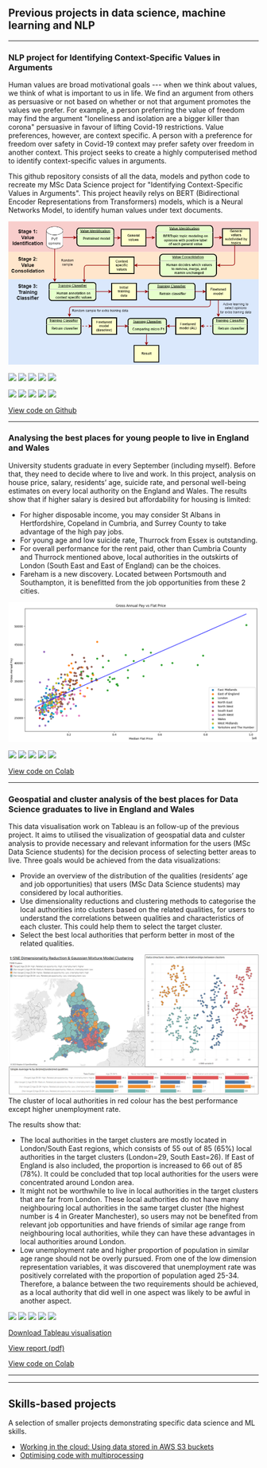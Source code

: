 ## Previous projects in data science, machine learning and NLP

---

### NLP project for Identifying Context-Specific Values in Arguments

Human values are broad motivational goals --- when we think about values, we think of what is important to us in life. We find an argument from others as persuasive or not based on whether or not that argument promotes the values we prefer. For example, a person preferring the value of freedom may find the argument "loneliness and isolation are a bigger killer than corona" persuasive in favour of lifting Covid-19 restrictions. Value preferences, however, are context specific. A person with a preference for freedom over safety in Covid-19 context may prefer safety over freedom in another context. This project seeks to create a highly computerised method to identify context-specific values in arguments.

This github repository consists of all the data, models and python code to recreate my MSc Data Science project for "Identifying Context-Specific Values in Arguments". This project heavily relys on BERT (Bidirectional Encoder Representations from Transformers) models, which is a Neural Networks Model, to identify human values under text documents.

<img src="images/New plan3.drawio.png?raw=true" />

![](https://img.shields.io/badge/Python-white?logo=Python) ![](https://img.shields.io/badge/Jupyter-white?logo=Jupyter) ![](https://img.shields.io/badge/pandas-white?logo=pandas) ![](https://img.shields.io/badge/PyTorch-white?logo=pytorch) ![](https://img.shields.io/badge/HuggingFace_Transformers-white?logo=huggingface)



![](https://img.shields.io/badge/Python-white?logo=Python) ![](https://img.shields.io/badge/Jupyter-white?logo=Jupyter) ![](https://img.shields.io/badge/PyTorch-white?logo=pytorch) ![](https://img.shields.io/badge/Twitter-white?logo=Twitter) ![](https://img.shields.io/badge/HuggingFace_Transformers-white?logo=huggingface)

[View code on Github](https://github.com/timwsh/Timothy-Wong-MSc-DS-Project)

---

### Analysing the best places for young people to live in England and Wales

University students graduate in every September (including myself). Before that, they need to decide where to live and work. In this project, analysis on house price, salary, residents’ age, suicide rate, and personal well-being estimates on every local authority on the England and Wales.
The results show that if higher salary is desired but affordability for housing is limited:
- For higher disposable income, you may consider St Albans in Hertfordshire, Copeland in Cumbria, and Surrey County to take advantage of the high pay jobs.
- For young age and low suicide rate, Thurrock from Essex is outstanding.
- For overall performance for the rent paid, other than Cumbria County and Thurrock mentioned above, local authorities in the outskirts of London (South East and East of England) can be the choices.
- Fareham is a new discovery. Located between Portsmouth and Southampton, it is benefitted from the job opportunities from these 2 cities.

<img src="images/Gross Annual Pay vs Flat Price.png?raw=true" />

![](https://img.shields.io/badge/Python-white?logo=Python) ![](https://img.shields.io/badge/Jupyter-white?logo=Jupyter) ![](https://img.shields.io/badge/PyTorch-white?logo=pytorch) ![](https://img.shields.io/badge/Twitter-white?logo=Twitter) ![](https://img.shields.io/badge/HuggingFace_Transformers-white?logo=huggingface)

[View code on Colab](https://colab.research.google.com/drive/1Vj53p-w16v3OoBsme0MPQ5MMUCSPCMuj?usp=sharing)

---

### Geospatial and cluster analysis of the best places for Data Science graduates to live in England and Wales

This data visualisation work on Tableau is an follow-up of the previous project. It aims to utilised the visualization of geospatial data and culster analysis to provide necessary and relevant information for the users (MSc Data Science students) for the decision process of selecting better areas to live. Three goals would be achieved from the data visualizations:
- Provide an overview of the distribution of the qualities (residents’ age and job opportunities) that users (MSc Data Science students) may considered by local authorities. 
- Use dimensionality reductions and clustering methods to categorise the local authorities into clusters based on the related qualities, for users to understand the correlations between qualities and characteristics of each cluster. This could help them to select the target cluster.
- Select the best local authorities that perform better in most of the related qualities.

<img src="images/Screenshot%20Geospatial.png?raw=true" />
The cluster of local authorities in red colour has the best performance except higher unemployment rate. 

The results show that:
- The local authorities in the target clusters are mostly located in London/South East regions, which consists of 55 out of 85 (65%) local authorities in the target clusters (London=29, South East=26). If East of England is also included, the proportion is increased to 66 out of 85 (78%). It could be concluded that top local authorities for the users were concentrated around London area.
- It might not be worthwhile to live in local authorities in the target clusters that are far from London. These local authorities do not have many neighbouring local authorities in the same target cluster (the highest number is 4 in Greater Manchester), so users may not be benefited from relevant job opportunities and have friends of similar age range from neighbouring local authorities, while they can have these advantages in local authorities around London.
- Low unemployment rate and higher proportion of population in similar age range should not be overly pursued. From one of the low dimension representation variables, it was discovered that unemployment rate was positively correlated with the proportion of population aged 25-34. Therefore, a balance between the two requirements should be achieved, as a local authority that did well in one aspect was likely to be awful in another aspect.

![](https://img.shields.io/badge/Python-white?logo=Python) ![](https://img.shields.io/badge/Jupyter-white?logo=Jupyter) ![](https://img.shields.io/badge/PyTorch-white?logo=pytorch) ![](https://img.shields.io/badge/Twitter-white?logo=Twitter) ![](https://img.shields.io/badge/HuggingFace_Transformers-white?logo=huggingface)

[Download Tableau visualisation](https://timwsh.github.io/projects/Geospatial%20and%20cluster%20analysis%20of%20the%20best%20places%20to%20live.twbx)

[View report (pdf)](https://timwsh.github.io/pdf/Geospatial%20and%20cluster%20analysis%20of%20the%20best%20places%20to%20live.pdf)

[View code on Colab](https://colab.research.google.com/drive/1EdOiXYT7_rGyrwLk7beHGip5EtUA438y?usp=sharing)

---

---

## Skills-based projects
A selection of smaller projects demonstrating specific data science and ML skills.

- [Working in the cloud: Using data stored in AWS S3 buckets](#)
- [Optimising code with multiprocessing](#)













<!-- comment -->
